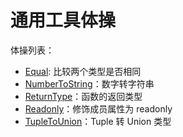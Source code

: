 # 通用工具体操

体操列表：

- [Equal](./Equal.ts): 比较两个类型是否相同
- [NumberToString](./NumberToString.ts)：数字转字符串
- [ReturnType](./ReturnType.ts)：函数的返回类型
- [Readonly](./Readonly.ts)：修饰成员属性为 readonly
- [TupleToUnion](./TupleToUnion.ts)：Tuple 转 Union 类型
